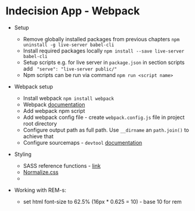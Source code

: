 # Indecision App - Webpack


- Setup
    - Remove globally installed packages from previous chapters `npm uninstall -g live-server babel-cli`
    - Install required packages locally `npm install --save live-server babel-cli`
    - Setup scripts e.g. for live server in `package.json` in section scripts add ` "serve": "live-server public/"`
    - Npm scripts can be run via command `npm run <script name>`
    
- Webpack setup
    - Install webpack `npm install webpack`
    - Webpack [documentation](https://webpack.js.org/concepts/)
    - Add webpack npm script
    - Add webpack config file - create `webpack.config.js` file in project root directory
    - Configure output path as full path. Use `__dirname` an `path.join()` to achieve that
    - Configure sourcemaps - `devtool` [documentation](https://webpack.js.org/configuration/devtool/) 
    
 
- Styling
    - SASS reference functions - [link](http://sass-lang.com/documentation/Sass/Script/Functions.html)
    - [Normalize.css](https://necolas.github.io/normalize.css/)  
    -
     
- Working with REM-s:
    - set html font-size to 62.5% (16px * 0.625 = 10) - base 10 for rem
    
